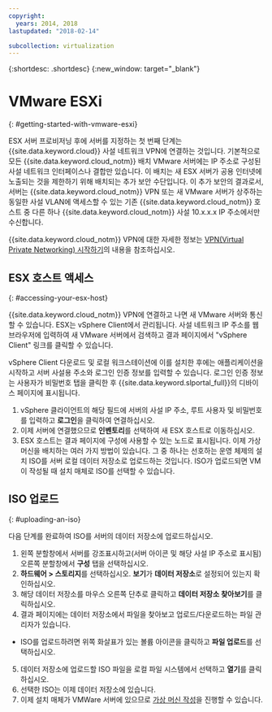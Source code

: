 ```yaml
---
copyright:
  years: 2014, 2018
lastupdated: "2018-02-14"

subcollection: virtualization
---
```

{:shortdesc: .shortdesc}
{:new_window: target="_blank"}

# VMware ESXi
{: #getting-started-with-vmware-esxi}

ESX 서버 프로비저닝 후에 서버를 지정하는 첫 번째 단계는 {{site.data.keyword.cloud}} 사설 네트워크 VPN에 연결하는 것입니다. 기본적으로 모든 {{site.data.keyword.cloud_notm}} 배치 VMware 서버에는 IP 주소로 구성된 사설 네트워크 인터페이스나 결합만 있습니다. 이 배치는 새 ESX 서버가 공용 인터넷에 노출되는 것을 제한하기 위해 배치되는 추가 보안 수단입니다. 이 추가 보안의 결과로서, 서버는 {{site.data.keyword.cloud_notm}} VPN 또는 새 VMware 서버가 상주하는 동일한 사설 VLAN에 액세스할 수 있는 기존 {{site.data.keyword.cloud_notm}} 호스트 중 다른 하나 {{site.data.keyword.cloud_notm}} 사설 10.x.x.x IP 주소에서만 수신합니다.

{{site.data.keyword.cloud_notm}} VPN에 대한 자세한 정보는 [VPN(Virtual Private Networking) 시작하기](/docs/infrastructure/iaas-vpn?topic=VPN-getting-started-with-virtual-private-networking-vpn-)의 내용을 참조하십시오.

## ESX 호스트 액세스
{: #accessing-your-esx-host}

{{site.data.keyword.cloud_notm}} VPN에 연결하고 나면 새 VMware 서버와 통신할 수 있습니다. ESX는 vSphere Client에서 관리됩니다. 사설 네트워크 IP 주소를 웹 브라우저에 입력하여 새 VMware 서버에서 검색하고 결과 페이지에서 "vSphere Client" 링크를 클릭할 수 있습니다.

vSphere Client 다운로드 및 로컬 워크스테이션에 이를 설치한 후에는 애플리케이션을 시작하고 서버 사설용 주소와 로그인 인증 정보를 입력할 수 있습니다. 로그인 인증 정보는 사용자가 비밀번호 탭을 클릭한 후 {{site.data.keyword.slportal_full}}의 디바이스 페이지에 표시됩니다. 

1. vSphere 클라이언트의 해당 필드에 서버의 사설 IP 주소, 루트 사용자 및 비밀번호를 입력하고 **로그인**을 클릭하여 연결하십시오. 
2. 이제 서버에 연결했으므로 **인벤토리**를 선택하여 새 ESX 호스트로 이동하십시오.
3. ESX 호스트는 결과 페이지에 구성에 사용할 수 있는 노드로 표시됩니다. 이제 가상 머신을 배치하는 여러 가지 방법이 있습니다. 그 중 하나는 선호하는 운영 체제의 설치 ISO를 서버 로컬 데이터 저장소로 업로드하는 것입니다. ISO가 업로드되면 VM이 작성될 때 설치 매체로 ISO를 선택할 수 있습니다.  

## ISO 업로드
{: #uploading-an-iso}

다음 단계를 완료하여 ISO를 서버의 데이터 저장소에 업로드하십시오. 

1. 왼쪽 분할창에서 서버를 강조표시하고(서버 아이콘 및 해당 사설 IP 주소로 표시됨) 오른쪽 분할창에서 **구성** 탭을 선택하십시오.
2. **하드웨어 > 스토리지**를 선택하십시오. **보기**가 **데이터 저장소**로 설정되어 있는지 확인하십시오.
3. 해당 데이터 저장소를 마우스 오른쪽 단추로 클릭하고 **데이터 저장소 찾아보기**를 클릭하십시오.
4. 결과 페이지에는 데이터 저장소에서 파일을 찾아보고 업로드/다운로드하는 파일 관리자가 있습니다.  
  * ISO를 업로드하려면 위쪽 화살표가 있는 볼륨 아이콘을 클릭하고 **파일 업로드**를 선택하십시오.
5. 데이터 저장소에 업로드할 ISO 파일을 로컬 파일 시스템에서 선택하고 **열기**를 클릭하십시오.
6. 선택한 ISO는 이제 데이터 저장소에 있습니다.
7. 이제 설치 매체가 VMWare 서버에 있으므로 [가상 머신 작성](/docs/infrastructure/vmware?topic=VMware-creating-a-vmware-esx-virtual-machine)을 진행할 수 있습니다.
